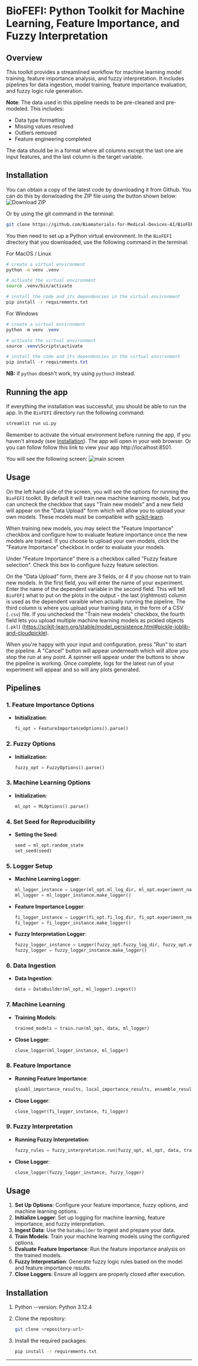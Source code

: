 # BioFEFI: Python Toolkit for Machine Learning, Feature Importance, and Fuzzy Interpretation

## Overview

This toolkit provides a streamlined workflow for machine learning model training, feature importance analysis, and fuzzy interpretation. It includes pipelines for data ingestion, model training, feature importance evaluation, and fuzzy logic rule generation.

**Note**: The data used in this pipeline needs to be pre-cleaned and pre-modeled. This includes:
- Data type formatting
- Missing values resolved
- Outliers removed
- Feature engineering completed

The data should be in a format where all columns except the last one are input features, and the last column is the target variable.

## Installation

You can obtain a copy of the latest code by downloading it from Github. You can do this by donwloading the ZIP file using the button shown below:
![Download ZIP](static/download-zip.png)

Or by using the git command in the terminal:
```bash
git clone https://github.com/Biomaterials-for-Medical-Devices-AI/BioFEFI.git
```

You then need to set up a Python virtual environment. In the `BioFEFI` directory that you downloaded, use the following command in the terminal:

For MacOS / Linux
```bash
# create a virtual environment
python -m venv .venv

# activate the virtual environment
source .venv/bin/activate

# install the code and its dependencies in the virtual environment
pip install -r requirements.txt
```

For Windows
```powershell
# create a virtual environment
python -m venv .venv

# activate the virtual environment
source .venv\Scripts\activate

# install the code and its dependencies in the virtual environment
pip install -r requirements.txt
```

**NB:** if `python` doesn't work, try using `python3` instead.

## Running the app

If everything the installation was successful, you should be able to run the app. In the `BioFEFI` directory run the following command:

```bash
streamlit run ui.py
```

Remember to activate the virtual environment before running the app, if you haven't already (see [Installation](#installation)). The app will open in your web browser. Or you can follow follow this link to view your app http://localhost:8501.

You will see the following screen:
![main screen](static/main-screen.png)

## Usage

On the left hand side of the screen, you will see the options for running the `BioFEFI` toolkit. By default it will train new machine learning models, but you can uncheck the checkbox that says "Train new models" and a new field will appear on the "Data Upload" form which will allow you to upload your own models. These models must be compatible with [scikit-learn](https://scikit-learn.org/stable/index.html). 

When training new models, you may select the "Feature Importance" checkbox and configure how to evaluate feature importance once the new models are trained.
If you choose to upload your own models, click the "Feature Importance" checkbox in order to evaluate your models.

Under "Feature Importance" there is a checkbox called "Fuzzy feature selection". Check this box to configure fuzzy feature selection.

On the "Data Upload" form, there are 3 fields, or 4 if you choose not to train new models. In the first field, you will enter the name of your experiment. Enter the name of the dependent variable in the second field. This will tell `BioFEFI` what to put on the plots in the output - the last (rightmost) column is used as the dependent varaible when actually running the pipeline. The third column is where you upload your training data, in the form of a CSV (`.csv`) file. If you unchecked the "Train new models" checkbox, the fourth field lets you upload multiple machine learning models as pickled objects (`.pkl`) (https://scikit-learn.org/stable/model_persistence.html#pickle-joblib-and-cloudpickle).

When you're happy with your input and configuration, press "Run" to start the pipeline. A "Cancel" button will appear underneath which will allow you stop the run at any point. A spinner will appear under the buttons to show the pipeline is working. Once complete, logs for the latest run of your experiment will appear and so will any plots generated.

## Pipelines

### 1. Feature Importance Options
- **Initialization**: 
  ```python
  fi_opt = FeatureImportanceOptions().parse()
  ```

### 2. Fuzzy Options
- **Initialization**: 
  ```python
  fuzzy_opt = FuzzyOptions().parse()
  ```

### 3. Machine Learning Options
- **Initialization**: 
  ```python
  ml_opt = MLOptions().parse()
  ```

### 4. Set Seed for Reproducibility
- **Setting the Seed**: 
  ```python
  seed = ml_opt.random_state
  set_seed(seed)
  ```

### 5. Logger Setup
- **Machine Learning Logger**: 
  ```python
  ml_logger_instance = Logger(ml_opt.ml_log_dir, ml_opt.experiment_name)
  ml_logger = ml_logger_instance.make_logger()
  ```
- **Feature Importance Logger**: 
  ```python
  fi_logger_instance = Logger(fi_opt.fi_log_dir, fi_opt.experiment_name)
  fi_logger = fi_logger_instance.make_logger()
  ```
- **Fuzzy Interpretation Logger**: 
  ```python
  fuzzy_logger_instance = Logger(fuzzy_opt.fuzzy_log_dir, fuzzy_opt.experiment_name)
  fuzzy_logger = fuzzy_logger_instance.make_logger()
  ```

### 6. Data Ingestion
- **Data Ingestion**: 
  ```python
  data = DataBuilder(ml_opt, ml_logger).ingest()
  ```

### 7. Machine Learning
- **Training Models**: 
  ```python
  trained_models = train.run(ml_opt, data, ml_logger)
  ```
- **Close Logger**: 
  ```python
  close_logger(ml_logger_instance, ml_logger)
  ```

### 8. Feature Importance
- **Running Feature Importance**: 
  ```python
  gloabl_importance_results, local_importance_results, ensemble_results = feature_importance.run(fi_opt, data, trained_models, fi_logger)
  ```
- **Close Logger**: 
  ```python
  close_logger(fi_logger_instance, fi_logger)
  ```

### 9. Fuzzy Interpretation
- **Running Fuzzy Interpretation**: 
  ```python
  fuzzy_rules = fuzzy_interpretation.run(fuzzy_opt, ml_opt, data, trained_models, ensemble_results, fuzzy_logger)
  ```
- **Close Logger**: 
  ```python
  close_logger(fuzzy_logger_instance, fuzzy_logger)
  ```

## Usage

1. **Set Up Options**: Configure your feature importance, fuzzy options, and machine learning options.
2. **Initialize Logger**: Set up logging for machine learning, feature importance, and fuzzy interpretation.
3. **Ingest Data**: Use the `DataBuilder` to ingest and prepare your data.
4. **Train Models**: Train your machine learning models using the configured options.
5. **Evaluate Feature Importance**: Run the feature importance analysis on the trained models.
6. **Fuzzy Interpretation**: Generate fuzzy logic rules based on the model and feature importance results.
7. **Close Loggers**: Ensure all loggers are properly closed after execution.

## Installation

1. Python --version: Python 3.12.4

2. Clone the repository:
   ```bash
   git clone <repository-url>
   ```
3. Install the required packages:
   ```bash
   pip install -r requirements.txt
   ```



---

